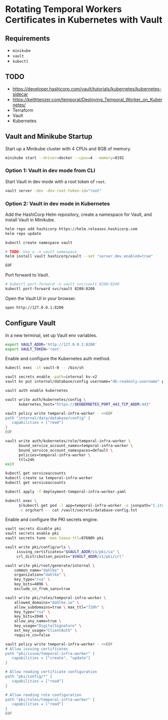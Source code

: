 # Rotating Temporal Workers Certificates in Kubernetes with Vault

## Requirements
- `minikube`
- `vault`
- `kubectl`

## TODO
- https://developer.hashicorp.com/vault/tutorials/kubernetes/kubernetes-sidecar
- https://keithtenzer.com/temporal/Deploying_Temporal_Worker_on_Kubernetes/
- Terraform
- Vault
- Kubernetes

## Vault and Minikube Startup

Start up a Minikube cluster with 4 CPUs and 8GB of memory.

```bash
minikube start --driver=docker --cpus=4 --memory=8192
```

### Option 1: Vault in dev mode from CLI

Start Vault in dev mode with a root token of `root`.

```bash
vault server -dev -dev-root-token-id="root"
```

### Option 2: Vault in dev mode in Kubernetes

Add the HashiCorp Helm repository, create a namespace for Vault, and install Vault in Minikube.

```bash
helm repo add hashicorp https://helm.releases.hashicorp.com
helm repo update

kubectl create namespace vault

# TODO: Use a -n vault namespace
helm install vault hashicorp/vault --set "server.dev.enabled=true"

EOF
```

Port forward to Vault.

```bash
# kubectl port-forward -n vault svc/vault 8200:8200
kubectl port-forward svc/vault 8200:8200
```

Open the Vault UI in your browser.

```bash
open http://127.0.0.1:8200
```

## Configure Vault

In a new terminal, set up Vault env variables.

```bash
export VAULT_ADDR='http://127.0.0.1:8200'
export VAULT_TOKEN='root'
```

Enable and configure the Kubernetes auth method.

```bash
kubectl exec -it vault-0 -- /bin/sh

vault secrets enable -path=internal kv-v2
vault kv put internal/database/config username="db-readonly-username" password="db-secret-password"

vault auth enable kubernetes

vault write auth/kubernetes/config \
      kubernetes_host="https://$KUBERNETES_PORT_443_TCP_ADDR:443"

vault policy write temporal-infra-worker - <<EOF
path "internal/data/database/config" {
   capabilities = ["read"]
}
EOF

vault write auth/kubernetes/role/temporal-infra-worker \
      bound_service_account_names=temporal-infra-worker \
      bound_service_account_namespaces=default \
      policies=temporal-infra-worker \
      ttl=24h
exit
```

```bash
kubectl get serviceaccounts
kubectl create sa temporal-infra-worker
kubectl get serviceaccounts

kubectl apply -f deployment-temporal-infra-worker.yaml

kubectl exec \
      $(kubectl get pod -l app=temporal-infra-worker -o jsonpath="{.items[0].metadata.name}") \
      -c orgchart -- cat /vault/secrets/database-config.txt
```

Enable and configure the PKI secrets engine.

```bash
vault secrets disable pki
vault secrets enable pki
vault secrets tune -max-lease-ttl=87600h pki

vault write pki/config/urls \
     issuing_certificates="$VAULT_ADDR/v1/pki/ca" \
     crl_distribution_points="$VAULT_ADDR/v1/pki/crl"

vault write pki/root/generate/internal \
    common_name="dahlke" \
    organization="dahlke" \
    key_type="rsa" \
    key_bits=4096 \
    exclude_cn_from_sans=true

vault write pki/roles/temporal-infra-worker \
    allowed_domains="dahlke.io" \
    allow_subdomains=true \ max_ttl="720h" \
    key_type="rsa" \
    key_bits=2048 \
    allow_any_name=true \
    key_usage="DigitalSignature" \
    ext_key_usage="ClientAuth" \
    require_cn=false

vault policy write temporal-infra-worker - <<EOF
# Allow issuing certificates
path "pki/issue/temporal-infra-worker" {
   capabilities = ["create", "update"]
}

# Allow reading certificate configuration
path "pki/config/*" {
   capabilities = ["read"]
}

# Allow reading role configuration
path "pki/roles/temporal-infra-worker" {
   capabilities = ["read"]
}
EOF
```
